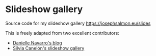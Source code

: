 
# Slideshow gallery

Source code for my slideshow gallery https://josephsalmon.eu/slides


This is freely adapted from two excellent contributors:

- [Danielle Navarro's blog](https://blog.djnavarro.net/)
-  [Silvia Canelón's slideshow gallery](https://slides.silviacanelon.com/)



